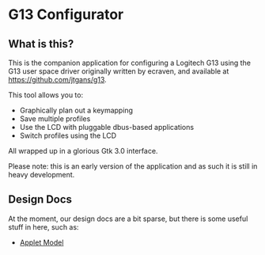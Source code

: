 # G13 Configurator

## What is this?

This is the companion application for configuring a Logitech G13 using the G13 user space driver originally written by ecraven, and available at https://github.com/jtgans/g13.

This tool allows you to:

  - Graphically plan out a keymapping
  - Save multiple profiles
  - Use the LCD with pluggable dbus-based applications
  - Switch profiles using the LCD

All wrapped up in a glorious Gtk 3.0 interface.

Please note: this is an early version of the application and as such it is still in heavy development.

## Design Docs

At the moment, our design docs are a bit sparse, but there is some useful stuff
in here, such as:

  - [Applet Model](applet-model.md)
